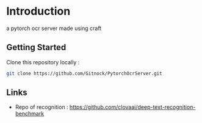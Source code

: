 # Introduction

a pytorch ocr server made using craft

## Getting Started

Clone this repository locally :

``` bash
git clone https://github.com/Gitnock/PytorchOcrServer.git
```
## Links
- Repo of recognition : https://github.com/clovaai/deep-text-recognition-benchmark
